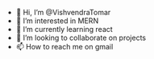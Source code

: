 - 👋 Hi, I’m @VishvendraTomar
- 👀 I’m interested in MERN 
- 🌱 I’m currently learning react
- 💞️ I’m looking to collaborate on projects
- 📫 How to reach me on gmail

<!---
VishvendraTomar/VishvendraTomar is a ✨ special ✨ repository because its `README.md` (this file) appears on your GitHub profile.
You can click the Preview link to take a look at your changes.
--->
